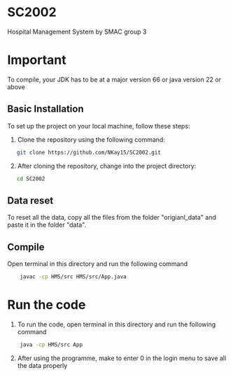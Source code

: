 # SC2002

Hospital Management System by SMAC group 3

# Important
To compile, your JDK has to be at a major version 66 or java version 22 or above

## Basic Installation

To set up the project on your local machine, follow these steps:

1. Clone the repository using the following command:
```bash
   git clone https://github.com/NKay15/SC2002.git
```
2. After cloning the repository, change into the project directory:
```bash
   cd SC2002
```

## Data reset

To reset all the data, copy all the files from the folder "origianl_data" and paste it in the folder "data".

## Compile

Open terminal in this directory and run the following command
```bash
    javac -cp HMS/src HMS/src/App.java
```

# Run the code
1. To run the code, open terminal in this directory and run the following command
```bash
    java -cp HMS/src App
```
2. After using the programme, make to enter 0 in the login menu to save all the data properly
